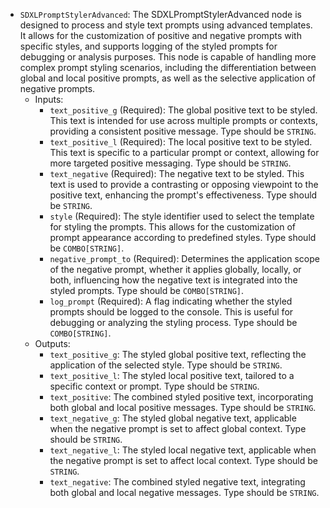 - `SDXLPromptStylerAdvanced`: The SDXLPromptStylerAdvanced node is designed to process and style text prompts using advanced templates. It allows for the customization of positive and negative prompts with specific styles, and supports logging of the styled prompts for debugging or analysis purposes. This node is capable of handling more complex prompt styling scenarios, including the differentiation between global and local positive prompts, as well as the selective application of negative prompts.
    - Inputs:
        - `text_positive_g` (Required): The global positive text to be styled. This text is intended for use across multiple prompts or contexts, providing a consistent positive message. Type should be `STRING`.
        - `text_positive_l` (Required): The local positive text to be styled. This text is specific to a particular prompt or context, allowing for more targeted positive messaging. Type should be `STRING`.
        - `text_negative` (Required): The negative text to be styled. This text is used to provide a contrasting or opposing viewpoint to the positive text, enhancing the prompt's effectiveness. Type should be `STRING`.
        - `style` (Required): The style identifier used to select the template for styling the prompts. This allows for the customization of prompt appearance according to predefined styles. Type should be `COMBO[STRING]`.
        - `negative_prompt_to` (Required): Determines the application scope of the negative prompt, whether it applies globally, locally, or both, influencing how the negative text is integrated into the styled prompts. Type should be `COMBO[STRING]`.
        - `log_prompt` (Required): A flag indicating whether the styled prompts should be logged to the console. This is useful for debugging or analyzing the styling process. Type should be `COMBO[STRING]`.
    - Outputs:
        - `text_positive_g`: The styled global positive text, reflecting the application of the selected style. Type should be `STRING`.
        - `text_positive_l`: The styled local positive text, tailored to a specific context or prompt. Type should be `STRING`.
        - `text_positive`: The combined styled positive text, incorporating both global and local positive messages. Type should be `STRING`.
        - `text_negative_g`: The styled global negative text, applicable when the negative prompt is set to affect global context. Type should be `STRING`.
        - `text_negative_l`: The styled local negative text, applicable when the negative prompt is set to affect local context. Type should be `STRING`.
        - `text_negative`: The combined styled negative text, integrating both global and local negative messages. Type should be `STRING`.
